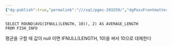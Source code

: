 ```yaml
---
{"dg-publish":true,"permalink":"///sql/pgms-293259/","dgPassFrontmatter":true}
---
```



```mysql
SELECT ROUND(AVG(IFNULL(LENGTH, 10)), 2) AS AVERAGE_LENGTH
FROM FISH_INFO
```

평균을 구할 때 값이 null 이면 IFNULL(LENGTH, 10)을 써서 10으로 대체한다